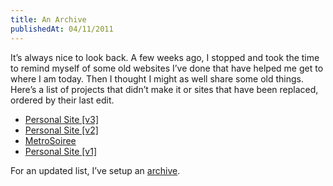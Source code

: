 ```yaml
---
title: An Archive
publishedAt: 04/11/2011
---
```

It’s always nice to look back. A few weeks ago, I stopped and took the time to remind myself of some old websites I’ve done that have helped me get to where I am today. Then I thought I might as well share some old things. Here’s a list of projects that didn’t make it or sites that have been replaced, ordered by their last edit.

- [Personal Site [v3]](http://kenton.me/-/archive/v3)
- [Personal Site [v2]](http://kenton.me/-/archive/v2)
- [MetroSoiree](http://kenton.me/-/archive/metrosoiree)
- [Personal Site [v1]](http://kenton.me/-/archive/v1)

For an updated list, I’ve setup an [archive](http://kenton.me/archive).
